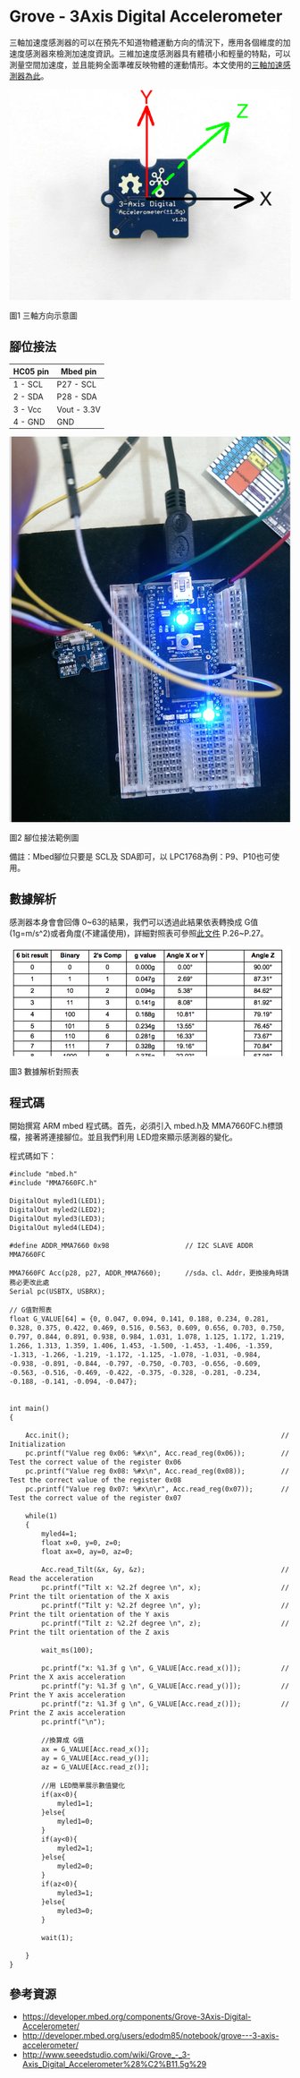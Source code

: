 # Grove - 3Axis Digital Accelerometer

三軸加速度感測器的可以在預先不知道物體運動方向的情況下，應用各個維度的加速度感測器來檢測加速度資訊。三維加速度感測器具有體積小和輕量的特點，可以測量空間加速度，並且能夠全面準確反映物體的運動情形。本文使用的[三軸加速感測器為此](http://www.seeedstudio.com/depot/Grove-3Axis-Digital-Accelerometer15g-p-765.html)。

![圖1 三軸方向示意圖](direction.png)

圖1 三軸方向示意圖




## 腳位接法

| HC05 pin | Mbed pin   |
| -------- | ---------- |
| 1 - SCL  | P27 - SCL  |
| 2 - SDA  | P28 - SDA  |
| 3 - Vcc  | Vout - 3.3V|
| 4 - GND  | GND        |

![圖2 腳位接法範例圖](pin.png)

圖2 腳位接法範例圖

備註：Mbed腳位只要是 SCL及 SDA即可，以 LPC1768為例：P9、P10也可使用。	




## 數據解析

感測器本身會會回傳 0~63的結果，我們可以透過此結果依表轉換成 G值(1g=m/s^2)或者角度(不建議使用)，詳細對照表可參照[此文件](http://www.freescale.com.cn/files/sensors/doc/data_sheet/MMA7660FC.pdf?fpsp=1) P.26~P.27。

![圖3 數據解析對照表](table.png)

圖3 數據解析對照表




## 程式碼

開始撰寫 ARM mbed 程式碼。首先，必須引入 mbed.h及 MMA7660FC.h標頭檔，接著將連接腳位。並且我們利用 LED燈來顯示感測器的變化。

程式碼如下：

```
#include "mbed.h"
#include "MMA7660FC.h"
 
DigitalOut myled1(LED1);
DigitalOut myled2(LED2);
DigitalOut myled3(LED3);
DigitalOut myled4(LED4);
 
#define ADDR_MMA7660 0x98                   // I2C SLAVE ADDR MMA7660FC
 
MMA7660FC Acc(p28, p27, ADDR_MMA7660);      //sda、cl、Addr，更換接角時請務必更改此處
Serial pc(USBTX, USBRX);

// G值對照表
float G_VALUE[64] = {0, 0.047, 0.094, 0.141, 0.188, 0.234, 0.281, 0.328, 0.375, 0.422, 0.469, 0.516, 0.563, 0.609, 0.656, 0.703, 0.750, 0.797, 0.844, 0.891, 0.938, 0.984, 1.031, 1.078, 1.125, 1.172, 1.219, 1.266, 1.313, 1.359, 1.406, 1.453, -1.500, -1.453, -1.406, -1.359, -1.313, -1.266, -1.219, -1.172, -1.125, -1.078, -1.031, -0.984, -0.938, -0.891, -0.844, -0.797, -0.750, -0.703, -0.656, -0.609, -0.563, -0.516, -0.469, -0.422, -0.375, -0.328, -0.281, -0.234, -0.188, -0.141, -0.094, -0.047};
 
 
int main() 
{
 
    Acc.init();                                                     // Initialization
    pc.printf("Value reg 0x06: %#x\n", Acc.read_reg(0x06));         // Test the correct value of the register 0x06
    pc.printf("Value reg 0x08: %#x\n", Acc.read_reg(0x08));         // Test the correct value of the register 0x08
    pc.printf("Value reg 0x07: %#x\n\r", Acc.read_reg(0x07));       // Test the correct value of the register 0x07
           
    while(1)
    {   
        myled4=1;
        float x=0, y=0, z=0;
        float ax=0, ay=0, az=0;
        
        Acc.read_Tilt(&x, &y, &z);                                  // Read the acceleration                    
        pc.printf("Tilt x: %2.2f degree \n", x);                    // Print the tilt orientation of the X axis
        pc.printf("Tilt y: %2.2f degree \n", y);                    // Print the tilt orientation of the Y axis
        pc.printf("Tilt z: %2.2f degree \n", z);                    // Print the tilt orientation of the Z axis
 
        wait_ms(100);
 
        pc.printf("x: %1.3f g \n", G_VALUE[Acc.read_x()]);          // Print the X axis acceleration
        pc.printf("y: %1.3f g \n", G_VALUE[Acc.read_y()]);          // Print the Y axis acceleration
        pc.printf("z: %1.3f g \n", G_VALUE[Acc.read_z()]);          // Print the Z axis acceleration
        pc.printf("\n");
        
        //換算成 G值
        ax = G_VALUE[Acc.read_x()];
        ay = G_VALUE[Acc.read_y()];
        az = G_VALUE[Acc.read_z()];
        
        //用 LED簡單展示數值變化
        if(ax<0){
            myled1=1;
        }else{
            myled1=0; 
        }
        if(ay<0){
            myled2=1;
        }else{
            myled2=0; 
        }
        if(az<0){
            myled3=1;
        }else{
            myled3=0; 
        }
        
        wait(1);
          
    }
}
```




## 參考資源
* https://developer.mbed.org/components/Grove-3Axis-Digital-Accelerometer/
* http://developer.mbed.org/users/edodm85/notebook/grove---3-axis-accelerometer/
* http://www.seeedstudio.com/wiki/Grove_-_3-Axis_Digital_Accelerometer%28%C2%B11.5g%29
